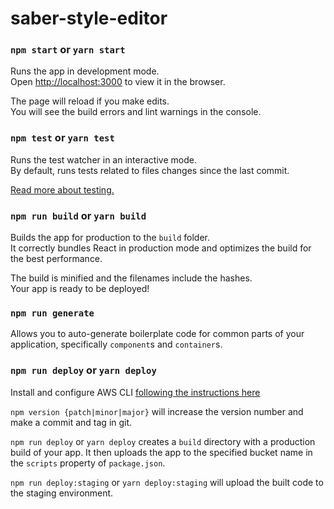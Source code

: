 # saber-style-editor

### `npm start` or `yarn start`

Runs the app in development mode.<br>
Open [http://localhost:3000](http://localhost:3000) to view it in the browser.

The page will reload if you make edits.<br>
You will see the build errors and lint warnings in the console.

### `npm test` or `yarn test`

Runs the test watcher in an interactive mode.<br>
By default, runs tests related to files changes since the last commit.

[Read more about testing.](https://github.com/facebookincubator/create-react-app/blob/master/packages/react-scripts/template/README.md#running-tests)

### `npm run build` or `yarn build`

Builds the app for production to the `build` folder.<br>
It correctly bundles React in production mode and optimizes the build for the best performance.

The build is minified and the filenames include the hashes.<br>
Your app is ready to be deployed!

### `npm run generate`

Allows you to auto-generate boilerplate code for common parts of your
application, specifically `component`s and `container`s.

### `npm run deploy` or `yarn deploy`

Install and configure AWS CLI [following the instructions here](https://docs.aws.amazon.com/cli/latest/userguide/installing.html)

`npm version {patch|minor|major}` will increase the version number and make a commit and tag in git.

`npm run deploy` or `yarn deploy` creates a `build` directory with a production build of your app. It then uploads the app to the specified bucket name in the `scripts` property of `package.json`.

`npm run deploy:staging` or `yarn deploy:staging` will upload the built code to the staging environment.
